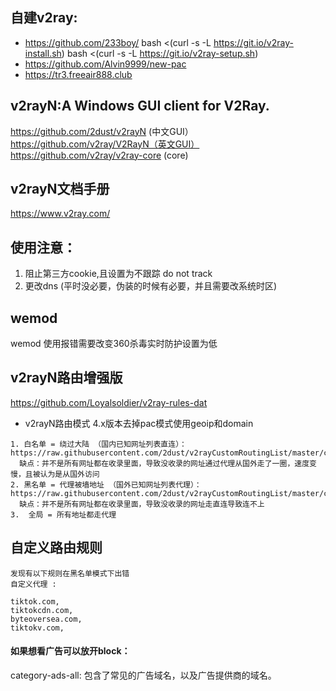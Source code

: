 ## 自建v2ray:
  * https://github.com/233boy/
  bash <(curl -s -L https://git.io/v2ray-install.sh)
  bash <(curl -s -L https://git.io/v2ray-setup.sh)
  * https://github.com/Alvin9999/new-pac
  * https://tr3.freeair888.club
## v2rayN:A Windows GUI client for V2Ray.
https://github.com/2dust/v2rayN (中文GUI）
https://github.com/v2ray/V2RayN（英文GUI）
https://github.com/v2ray/v2ray-core (core)
## v2rayN文档手册
https://www.v2ray.com/
## 使用注意：
1. 阻止第三方cookie,且设置为不跟踪 do not track
2. 更改dns (平时没必要，伪装的时候有必要，并且需要改系统时区)

## wemod
wemod 使用报错需要改变360杀毒实时防护设置为低
## v2rayN路由增强版
https://github.com/Loyalsoldier/v2ray-rules-dat
* v2rayN路由模式
  4.x版本去掉pac模式使用geoip和domain
```
1. 白名单 = 绕过大陆 （国内已知网址列表直连）：
https://raw.githubusercontent.com/2dust/v2rayCustomRoutingList/master/custom_routing_rules_whitelist
  缺点：并不是所有网址都在收录里面，导致没收录的网址通过代理从国外走了一圈，速度变慢，且被认为是从国外访问
2. 黑名单 = 代理被墙地址 （国外已知网址列表代理）：
https://raw.githubusercontent.com/2dust/v2rayCustomRoutingList/master/custom_routing_rules_blacklist
  缺点：并不是所有网址都在收录里面，导致没收录的网址走直连导致连不上
3.  全局 = 所有地址都走代理
```
## 自定义路由规则
```
发现有以下规则在黑名单模式下出错
自定义代理 :

tiktok.com,
tiktokcdn.com,
byteoversea.com,
tiktokv.com,
```

#### 如果想看广告可以放开block：
category-ads-all: 包含了常见的广告域名，以及广告提供商的域名。



